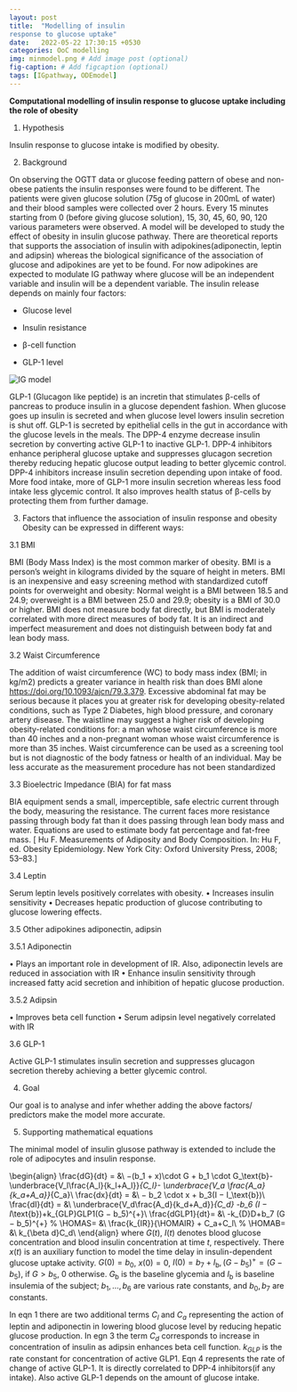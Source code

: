 ```yaml
---
layout: post
title:  "Modelling of insulin
response to glucose uptake"
date:   2022-05-22 17:30:15 +0530
categories: OoC modelling
img: minmodel.png # Add image post (optional)
fig-caption: # Add figcaption (optional)
tags: [IGpathway, ODEmodel]
---
```


**Computational modelling of insulin response to glucose uptake including the role of obesity**

1.	Hypothesis

Insulin response to glucose intake is modified by obesity.

2.	Background

On observing the OGTT data or glucose feeding pattern of obese and non-obese patients the
insulin responses were found to be different. The patients were given glucose solution (75g of
glucose in 200mL of water) and their blood samples were collected over 2 hours. Every 15 minutes
starting from 0 (before giving glucose solution), 15, 30, 45, 60, 90, 120 various parameters were
observed. A model will be developed to study the effect of obesity in insulin glucose pathway.
There are theoretical reports that supports the association of insulin with adipokines(adiponectin,
leptin and adipsin) whereas the biological significance of the association of glucose and adipokines
are yet to be found. For now adipokines are expected to modulate IG pathway where glucose will
be an independent variable and insulin will be a dependent variable. The insulin release depends
on mainly four factors:

*	Glucose level

*	Insulin resistance

*	β-cell function

*	GLP-1 level

![IG model]({{site.baseurl}}/assets/img/minmodel.png)

GLP-1 (Glucagon like peptide) is an incretin that stimulates β-cells of pancreas to produce
insulin in a glucose dependent fashion. When glucose goes up insulin is secreted and when
glucose level lowers insulin secretion is shut off. GLP-1 is secreted by epithelial cells in the gut in
accordance with the glucose levels in the meals. The DPP-4 enzyme decrease insulin secretion by
converting active GLP-1 to inactive GLP-1. DPP-4 inhibitors enhance peripheral glucose uptake
and suppresses glucagon secretion thereby reducing hepatic glucose output leading to better glycemic control. DPP-4 inhibitors increase insulin secretion depending upon intake of food.
More food intake, more of GLP-1 more insulin secretion whereas less food intake less glycemic
control. It also improves health status of β-cells by protecting them from further damage.

3.	Factors that influence the association of insulin response
and obesity
Obesity can be expressed in different ways:

3.1	BMI

BMI (Body Mass Index) is the most common marker of obesity. BMI is a person’s weight in
kilograms divided by the square of height in meters. BMI is an inexpensive and easy screening
method with standardized cutoff points for overweight and obesity: Normal weight is a BMI
between 18.5 and 24.9; overweight is a BMI between 25.0 and 29.9; obesity is a BMI of 30.0 or
higher. BMI does not measure body fat directly, but BMI is moderately correlated with more
direct measures of body fat. It is an indirect and imperfect measurement and does not distinguish
between body fat and lean body mass.

3.2 Waist Circumference

The addition of waist circumference (WC) to body mass index (BMI; in kg/m2) predicts a greater
variance in health risk than does BMI alone https://doi.org/10.1093/ajcn/79.3.379. Excessive
abdominal fat may be serious because it places you at greater risk for developing obesity-related
conditions, such as Type 2 Diabetes, high blood pressure, and coronary artery disease. The
waistline may suggest a higher risk of developing obesity-related conditions for: a man whose
waist circumference is more than 40 inches and a non-pregnant woman whose waist circumference
is more than 35 inches.
Waist circumference can be used as a screening tool but is not diagnostic of the body fatness
or health of an individual. May be less accurate as the measurement procedure has not been
standardized

3.3 Bioelectric Impedance (BIA) for fat mass

BIA equipment sends a small, imperceptible, safe electric current through the body, measuring
the resistance. The current faces more resistance passing through body fat than it does passing
through lean body mass and water. Equations are used to estimate body fat percentage and
fat-free mass. [ Hu F. Measurements of Adiposity and Body Composition. In: Hu F, ed. Obesity
Epidemiology. New York City: Oxford University Press, 2008; 53–83.]

3.4 Leptin

Serum leptin levels positively correlates with obesity.
• Increases insulin sensitivity
• Decreases hepatic production of glucose contributing to glucose lowering effects.

3.5	Other adipokines adiponectin, adipsin

3.5.1 Adiponectin

• Plays an important role in development of IR. Also, adiponectin levels are reduced in
association with IR
• Enhance insulin sensitivity through increased fatty acid secretion and inhibition of hepatic
glucose production.

3.5.2 Adipsin

• Improves beta cell function
• Serum adipsin level negatively correlated with IR

3.6 GLP-1

Active GLP-1 stimulates insulin secretion and suppresses glucagon secretion thereby achieving a
better glycemic control.

4.	Goal

Our goal is to analyse and infer whether adding the above factors/ predictors make the model
more accurate.

5.	Supporting mathematical equations

The minimal model of insulin glusose pathway is extended to include the role of adipocytes and insulin response.

\begin{align}
\frac{dG}{dt} = &\ −(b_1 + x)\cdot G + b_1 \cdot G_\text{b}- \underbrace{V_l\frac{A_l}{k_l+A_l}}_{C_l}- \underbrace{V_a \frac{A_a}{k_a+A_a}}_{C_a}\\
\frac{dx}{dt} = &\ − b_2 \cdot x + b_3(I − I_\text{b})\\
\frac{dI}{dt} = &\ \underbrace{V_d\frac{A_d}{k_d+A_d}}_{C_d} -b_6 (I − I_\text{b})+k_{GLP}GLP1(G − b_5)^{+}\\
\frac{dGLP1}{dt}= &\ -k_{D}D+b_7 (G − b_5)^{+}
% \HOMAS=         &\ \frac{k_{IR}}{\HOMAIR} + C_a+C_l\\
% \HOMAB=         &\ k_{\beta d}C_d\\
\end{align}
where $G(t)$, $I(t)$ denotes blood glucose concentration and blood insulin
concentration at time $t$, respectively.
There $x(t)$ is an auxiliary function to model the time delay in insulin-dependent glucose
uptake activity.
$G(0) = b_0$, $x(0) = 0$, $I(0) = b_7 +I_\text{b},(G−b_5)^{+} = (G−b_5)$,
if $G > b_5$, $0$ otherwise.
$G_\text{b}$ is the baseline glycemia and $I_\text{b}$ is baseline insulemia of the subject;
$b_1,\ldots,b_6$ are various rate constants, and $b_0, b_7$ are constants.

In eqn 1 there are two additional terms $C_l$ and $C_a$ representing the action of leptin and adiponectin in lowering blood glucose level by reducing hepatic glucose production.
In egn 3 the term $C_d$ corresponds to increase in concentration of insulin as adipsin enhances beta cell function.
$k_{GLP}$ is the rate constant for concentration of active GLP1.
Eqn 4 represents the rate of change of active GLP-1. It is directly correlated to DPP-4 inhibitors(if any intake). Also active GLP-1 depends on the amount of glucose intake.
